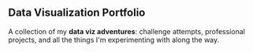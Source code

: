 ## Data Visualization Portfolio

A collection of my **data viz adventures**: challenge attempts, professional projects, and all the things I'm experimenting with along the way.

   
